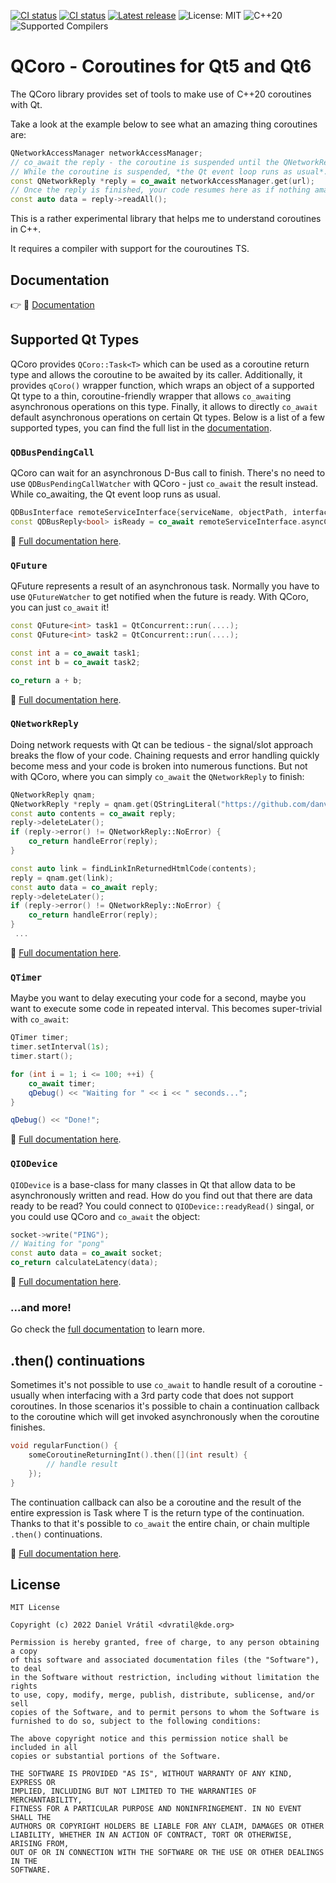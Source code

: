 [![CI status](https://github.com/danvratil/qcoro/actions/workflows/build.yml/badge.svg)](https://github.com/danvratil/qcoro/actions/workflows/build.yml)
[![CI status](https://github.com/danvratil/qcoro/actions/workflows/update-docs.yml/badge.svg)](https://github.com/danvratil/qcoro/actions/workflows/pdate-docs.yml)
[![Latest release](https://img.shields.io/github/v/release/danvratil/qcoro?label=%F0%9F%93%A6%20Release)](https://github.com/danvratil/qcoro/releases)
![License: MIT](https://img.shields.io/badge/%E2%9A%96%EF%B8%8F%20License-MIT-brightgreen)
![C++20](https://img.shields.io/badge/C%2B%2B-20-%2300599C?logo=cplusplus)
![Supported Compilers](https://img.shields.io/badge/%E2%9A%99%EF%B8%8F%20Compilers-GCC%2C%20clang%2C%20MSVC-informational)

# QCoro - Coroutines for Qt5 and Qt6

The QCoro library provides set of tools to make use of C++20 coroutines with Qt.

Take a look at the example below to see what an amazing thing coroutines are:
```cpp
QNetworkAccessManager networkAccessManager;
// co_await the reply - the coroutine is suspended until the QNetworkReply is finished.
// While the coroutine is suspended, *the Qt event loop runs as usual*.
const QNetworkReply *reply = co_await networkAccessManager.get(url);
// Once the reply is finished, your code resumes here as if nothing amazing has just happened ;-)
const auto data = reply->readAll();
```

This is a rather experimental library that helps me to understand coroutines
in C++.

It requires a compiler with support for the couroutines TS.

## Documentation

👉 📘 [Documentation](https://qcoro.dvratil.cz/)

## Supported Qt Types

QCoro provides `QCoro::Task<T>` which can be used as a coroutine return type and allows the coroutine
to be awaited by its caller. Additionally, it provides `qCoro()` wrapper function, which wraps an
object of a supported Qt type to a thin, coroutine-friendly wrapper that allows `co_await`ing asynchronous
operations on this type. Finally, it allows to directly `co_await` default asynchronous operations on
certain Qt types. Below is a list of a few supported types, you can find the full list in the
[documentation](https://qcoro.dvratil.cz/reference).

### `QDBusPendingCall`

QCoro can wait for an asynchronous D-Bus call to finish. There's no need to use `QDBusPendingCallWatcher`
with QCoro - just `co_await` the result instead. While co_awaiting, the Qt event loop runs as usual.

```cpp
QDBusInterface remoteServiceInterface{serviceName, objectPath, interface};
const QDBusReply<bool> isReady = co_await remoteServiceInterface.asyncCall(QStringLiteral("isReady"));
```

📘 [Full documentation here](https://qcoro.dvratil.cz/reference/dbus/qdbuspendingcall).

### `QFuture`

QFuture represents a result of an asynchronous task. Normally you have to use `QFutureWatcher` to get
notified when the future is ready. With QCoro, you can just `co_await` it!

```cpp
const QFuture<int> task1 = QtConcurrent::run(....);
const QFuture<int> task2 = QtConcurrent::run(....);

const int a = co_await task1;
const int b = co_await task2;

co_return a + b;
```

📘 [Full documentation here](https://qcoro.dvratil.cz/reference/core/qfuture).

### `QNetworkReply`

Doing network requests with Qt can be tedious - the signal/slot approach breaks the flow
of your code. Chaining requests and error handling quickly become mess and your code is
broken into numerous functions. But not with QCoro, where you can simply `co_await` the
`QNetworkReply` to finish:

```cpp
QNetworkReply qnam;
QNetworkReply *reply = qnam.get(QStringLiteral("https://github.com/danvratil/qcoro"));
const auto contents = co_await reply;
reply->deleteLater();
if (reply->error() != QNetworkReply::NoError) {
    co_return handleError(reply);
}

const auto link = findLinkInReturnedHtmlCode(contents);
reply = qnam.get(link);
const auto data = co_await reply;
reply->deleteLater();
if (reply->error() != QNetworkReply::NoError) {
    co_return handleError(reply);
}
 ...
 ```

📘 [Full documentation here](https://qcoro.dvratil.cz/reference/network/qnetworkreply).

### `QTimer`

Maybe you want to delay executing your code for a second, maybe you want to execute some
code in repeated interval. This becomes super-trivial with `co_await`:

```cpp
QTimer timer;
timer.setInterval(1s);
timer.start();

for (int i = 1; i <= 100; ++i) {
    co_await timer;
    qDebug() << "Waiting for " << i << " seconds...";
}

qDebug() << "Done!";
```

📘 [Full documentation here](https://qcoro.dvratil.cz/reference/core/qtimer).

### `QIODevice`

`QIODevice` is a base-class for many classes in Qt that allow data to be asynchronously
written and read. How do you find out that there are data ready to be read? You could
connect to `QIODevice::readyRead()` singal, or you could use QCoro and `co_await` the object:

```cpp
socket->write("PING");
// Waiting for "pong"
const auto data = co_await socket;
co_return calculateLatency(data);
```

📘 [Full documentation here](https://qcoro.dvratil.cz/reference/core/qiodevice).

### ...and more!

Go check the [full documentation](https://qcoro.dvratil.cz) to learn more.

## .then() continuations

Sometimes it's not possible to use `co_await` to handle result of a coroutine - usually
when interfacing with a 3rd party code that does not support coroutines. In those
scenarios it's possible to chain a continuation callback to the coroutine which will
get invoked asynchronously when the coroutine finishes.

```cpp
void regularFunction() {
    someCoroutineReturningInt().then([](int result) {
        // handle result
    });
}
```

The continuation callback can also be a coroutine and the result of the entire
expression is Task<T> where T is the return type of the continuation. Thanks to
that it's possible to `co_await` the entire chain, or chain multiple `.then()`
continuations.

📘 [Full documentation here](https://qcoro.dvratil.cz/reference/coro/task).

## License

```
MIT License

Copyright (c) 2022 Daniel Vrátil <dvratil@kde.org>

Permission is hereby granted, free of charge, to any person obtaining a copy
of this software and associated documentation files (the "Software"), to deal
in the Software without restriction, including without limitation the rights
to use, copy, modify, merge, publish, distribute, sublicense, and/or sell
copies of the Software, and to permit persons to whom the Software is
furnished to do so, subject to the following conditions:

The above copyright notice and this permission notice shall be included in all
copies or substantial portions of the Software.

THE SOFTWARE IS PROVIDED "AS IS", WITHOUT WARRANTY OF ANY KIND, EXPRESS OR
IMPLIED, INCLUDING BUT NOT LIMITED TO THE WARRANTIES OF MERCHANTABILITY,
FITNESS FOR A PARTICULAR PURPOSE AND NONINFRINGEMENT. IN NO EVENT SHALL THE
AUTHORS OR COPYRIGHT HOLDERS BE LIABLE FOR ANY CLAIM, DAMAGES OR OTHER
LIABILITY, WHETHER IN AN ACTION OF CONTRACT, TORT OR OTHERWISE, ARISING FROM,
OUT OF OR IN CONNECTION WITH THE SOFTWARE OR THE USE OR OTHER DEALINGS IN THE
SOFTWARE.
```
